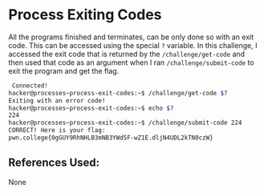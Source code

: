 # Process Exiting Codes
All the programs finished and terminates, can be only done so with an exit code. This can be accessed using the special `?` variable.
	In this challenge, I accessed the exit code that is returned by the `/challenge/get-code`
and then used that code as an argument when I ran `/challenge/submit-code` to exit the program and get the flag.

```bash
 Connected!
hacker@processes~process-exit-codes:~$ /challenge/get-code $?
Exiting with an error code!
hacker@processes~process-exit-codes:~$ echo $?
224
hacker@processes~process-exit-codes:~$ /challenge/submit-code 224
CORRECT! Here is your flag:
pwn.college{0gGUY9RhNHLB3mNB3YWd5F-wZ1E.dljN4UDL2kTN0czW}
```
## References Used:
None
